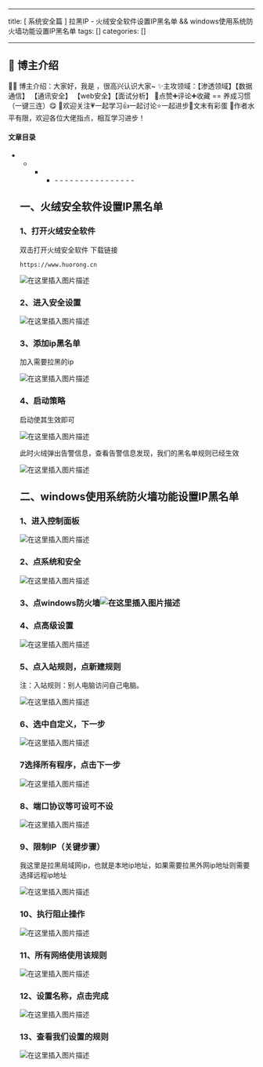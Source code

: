 
--- 
title:  [ 系统安全篇 ] 拉黑IP - 火绒安全软件设置IP黑名单 && windows使用系统防火墙功能设置IP黑名单 
tags: []
categories: [] 

---
>  
 <h2>🍬 博主介绍</h2> 
 👨‍🎓 博主介绍：大家好，我是  ，很高兴认识大家~ ✨主攻领域：【渗透领域】【数据通信】 【通讯安全】 【web安全】【面试分析】 🎉点赞➕评论➕收藏 == 养成习惯（一键三连）😋 🎉欢迎关注💗一起学习👍一起讨论⭐️一起进步📝文末有彩蛋 🙏作者水平有限，欢迎各位大佬指点，相互学习进步！ 




#### 文章目录
- - - <ul><li>- - - - - - - - - - - - - - - - 


## 一、火绒安全软件设置IP黑名单

### 1、打开火绒安全软件

>  
 双击打开火绒安全软件 下载链接 


```
https://www.huorong.cn

```

<img src="https://img-blog.csdnimg.cn/67f13fa5af374b059f1116b736844b52.png" alt="在这里插入图片描述">

### 2、进入安全设置

<img src="https://img-blog.csdnimg.cn/1931737610c741099a26636a8cf5d0e2.png" alt="在这里插入图片描述">

### 3、添加ip黑名单

>  
 加入需要拉黑的ip 


<img src="https://img-blog.csdnimg.cn/da67608185974451917f0c0a52b7b791.png" alt="在这里插入图片描述">

### 4、启动策略

>  
 启动使其生效即可 


<img src="https://img-blog.csdnimg.cn/96e9ea3f94b74da8bb010d48239be8ec.png" alt="在这里插入图片描述">

>  
 此时火绒弹出告警信息，查看告警信息发现，我们的黑名单规则已经生效 


<img src="https://img-blog.csdnimg.cn/5c0116f2ec3149a98686f0ac098f74a2.png" alt="在这里插入图片描述">

## 二、windows使用系统防火墙功能设置IP黑名单

### 1、进入控制面板

<img src="https://img-blog.csdnimg.cn/f0dee2ea2d14403c9cc029bf8a866c19.png" alt="在这里插入图片描述">

### 2、点系统和安全

<img src="https://img-blog.csdnimg.cn/0a8533bb1149478eb8ffc9cdefaa3ebc.png" alt="在这里插入图片描述">

### 3、点windows防火墙<img src="https://img-blog.csdnimg.cn/42c483e5420c4c5e9fea16077906e323.png" alt="在这里插入图片描述">

### 4、点高级设置

<img src="https://img-blog.csdnimg.cn/3013e899286e471c9c9e828ade49beaf.png" alt="在这里插入图片描述">

### 5、点入站规则，点新建规则

>  
 注：入站规则：别人电脑访问自己电脑。 


<img src="https://img-blog.csdnimg.cn/9593bbb47c9a49a19378b112c767081b.png" alt="在这里插入图片描述">

### 6、选中自定义，下一步

<img src="https://img-blog.csdnimg.cn/90fa388ff5c4432381db1dbca26efd50.png" alt="在这里插入图片描述">

### 7选择所有程序，点击下一步

<img src="https://img-blog.csdnimg.cn/abf2ce6eb9434c29a8c7ed0887b4c6c7.png" alt="在这里插入图片描述">

### 8、端口协议等可设可不设

<img src="https://img-blog.csdnimg.cn/5c2715a7ab7c4ea8b426414458aa0c7e.png" alt="在这里插入图片描述">

### 9、限制IP（关键步骤）

>  
 我这里是拉黑局域网ip，也就是本地ip地址，如果需要拉黑外网ip地址则需要选择远程ip地址 


<img src="https://img-blog.csdnimg.cn/74dd2cac25ff4b67abc8b74747253fcc.png" alt="在这里插入图片描述">

### 10、执行阻止操作

<img src="https://img-blog.csdnimg.cn/13c1acb6f6004278992f74bdf761d7fb.png" alt="在这里插入图片描述">

### 11、所有网络使用该规则

<img src="https://img-blog.csdnimg.cn/928d9a9f780e4f1887e4df1a9f23cfa3.png" alt="在这里插入图片描述">

### 12、设置名称，点击完成

<img src="https://img-blog.csdnimg.cn/9227bc577ae546859da3d65ed557981b.png" alt="在这里插入图片描述">

### 13、查看我们设置的规则

<img src="https://img-blog.csdnimg.cn/2eb3f63ac55348f6b0dafc634220138f.png" alt="在这里插入图片描述">
